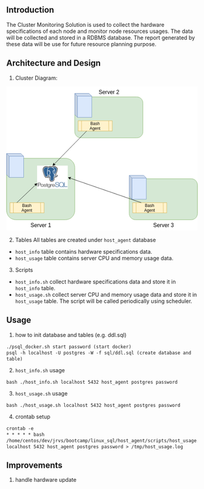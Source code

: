## Introduction
The Cluster Monitoring Solution is used to collect the hardware specifications of each node and monitor node resources usages. The data will be collected and stored in a RDBMS database. The report generated by these data will be use for future resource planning purpose.

## Architecture and Design
1) Cluster Diagram:

![my image](./assets/diagram.png)

2) Tables
  All tables are created under `host_agent` database
  - `host_info`  table contains hardware specifications data.
  - `host_usage` table contains server CPU and memory usage data.
3) Scripts
  - `host_info.sh`  collect hardware specifications data and store it in `host_info` table.
  - `host_usage.sh` collect server CPU and memory usage data and store it in `host_usage` table. The script will be called periodically using scheduler.

## Usage
1) how to init database and tables (e.g. ddl.sql)
~~~
./psql_docker.sh start password (start docker)
psql -h localhost -U postgres -W -f sql/ddl.sql (create database and table)
~~~
2) `host_info.sh` usage
~~~
bash ./host_info.sh localhost 5432 host_agent postgres password
~~~
3) `host_usage.sh` usage
~~~
bash ./host_usage.sh localhost 5432 host_agent postgres password
~~~
4) crontab setup
~~~
crontab -e
* * * * * bash /home/centos/dev/jrvs/bootcamp/linux_sql/host_agent/scripts/host_usage.sh localhost 5432 host_agent postgres password > /tmp/host_usage.log
~~~
## Improvements
1) handle hardware update
